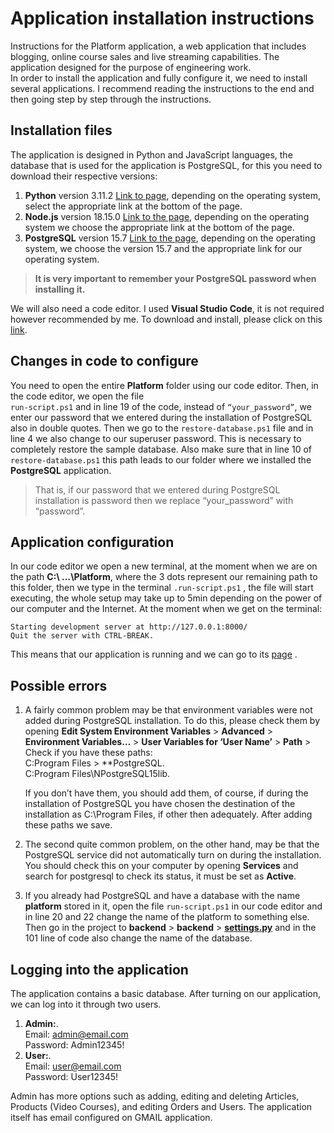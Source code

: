 <!DOCTYPE html>
<html>

<head>
  <meta charset="utf-8">
  <meta name="viewport" content="width=device-width, initial-scale=1.0">
  <link rel="stylesheet" href="https://stackedit.io/style.css" />
</head>

<body class="stackedit">
  <div class="stackedit__html"><h1 id="application-installation-instructions">Application installation instructions</h1>
<p>Instructions for the Platform application, a web application that includes blogging, online course sales and live streaming capabilities. The application designed for the purpose of engineering work.<br>
In order to install the application and fully configure it, we need to install several applications. I recommend reading the instructions to the end and then going step by step through the instructions.</p>
<h2 id="installation-files">Installation files</h2>
<p>The application is designed in Python and JavaScript languages, the database that is used for the application is PostgreSQL, for this you need to download their respective versions:</p>
<ol>
<li><strong>Python</strong> version 3.11.2 <a href="https://www.python.org/downloads/release/python-3112/">Link to page</a>, depending on the operating system, select the appropriate link at the bottom of the page.</li>
<li><strong>Node.js</strong> version 18.15.0 <a href="https://nodejs.org/en/blog/release/v18.15.0">Link to the page</a>, depending on the operating system we choose the appropriate link at the bottom of the page.</li>
<li><strong>PostgreSQL</strong> version 15.7 <a href="https://www.enterprisedb.com/downloads/postgres-postgresql-downloads">Link to the page</a>, depending on the operating system, we choose the version 15.7 and the appropriate link for our operating system.</li>
</ol>
<blockquote>
<p><strong>It is very important to remember your PostgreSQL password when installing it.</strong></p>
</blockquote>
<p>We will also need a code editor. I used <strong>Visual Studio Code</strong>, it is not required however recommended by me. To download and install, please click on this <a href="https://code.visualstudio.com/Download">link</a>.</p>
<h2 id="changes-in-code-to-configure">Changes in code to configure</h2>
<p>You need to open the entire <strong>Platform</strong> folder using our code editor. Then, in the code editor, we open the file<br>
<code>run-script.ps1</code> and in line 19 of the code, instead of <code>“your_password”</code>, we enter our password that we entered during the installation of PostgreSQL also in double quotes.  Then we go to the <code>restore-database.ps1</code> file and in line 4 we also change to our superuser password. This is necessary to completely restore the sample database. Also make sure that in line 10 of <code>restore-database.ps1</code> this path leads to our folder where we installed the <strong>PostgreSQL</strong> application.</p>
<blockquote>
<p>That is, if our password that we entered during PostgreSQL installation is password then we replace “your_password” with “password”.</p>
</blockquote>
<h2 id="application-configuration">Application configuration</h2>
<p>In our code editor we open a new terminal, at the moment when we are on the path <strong>C:\ …\Platform</strong>, where the 3 dots represent our remaining path to this folder, then we type in the terminal <code>.run-script.ps1</code> , the file will start executing, the whole setup may take up to 5min depending on the power of our computer and the Internet. At the moment when we get on the terminal:</p>
<pre><code>Starting development server at http://127.0.0.1:8000/
Quit the server with CTRL-BREAK.
</code></pre>
<p>This means that our application is running and we can go to its <a href="http://127.0.0.1:8000/">page</a> .</p>
<h2 id="possible-errors">Possible errors</h2>
<ol>
<li>
<p>A fairly common problem may be that environment variables were not added during PostgreSQL installation. To do this, please check them by opening <strong>Edit System Environment Variables</strong> &gt; <strong>Advanced</strong> &gt; <strong>Environment Variables…</strong> &gt; <strong>User Variables for ‘User Name’</strong> &gt; <strong>Path</strong> &gt; Check if you have these paths:<br>
C:Program Files &gt; **PostgreSQL.<br>
C:Program Files\NPostgreSQL15lib.</p>
<p>If you don’t have them, you should add them, of course, if during the installation of PostgreSQL you have chosen the destination of the installation as C:\Program Files, if other then adequately. After adding these paths we save.</p>
</li>
<li>
<p>The second quite common problem, on the other hand, may be that the PostgreSQL service did not automatically turn on during the installation. You should check this on your computer by opening <strong>Services</strong> and search for postgresql to check its status, it must be set as <strong>Active</strong>.</p>
</li>
<li>
<p>If you already had PostgreSQL and have a database with the name <strong>platform</strong> stored in it, open the file <code>run-script.ps1</code> in our code editor and in line 20 and 22 change the name of the platform to something else. Then go in the project to <strong>backend</strong> &gt; <strong>backend</strong> &gt; <strong><a href="http://settings.py">settings.py</a></strong> and in the 101 line of code also change the name of the database.</p>
</li>
</ol>
<h2 id="logging-into-the-application">Logging into the application</h2>
<p>The application contains a basic database. After turning on our application, we can log into it through two users.</p>
<ol>
<li><strong>Admin:</strong>.<br>
Email: <a href="mailto:admin@email.com">admin@email.com</a><br>
Password: Admin12345!</li>
<li><strong>User:</strong>.<br>
Email: <a href="mailto:user@email.com">user@email.com</a><br>
Password: User12345!</li>
</ol>
<p>Admin has more options such as adding, editing and deleting Articles, Products (Video Courses), and editing Orders and Users. The application itself has email configured on GMAIL application.</p>
</div>
</body>

</html>
